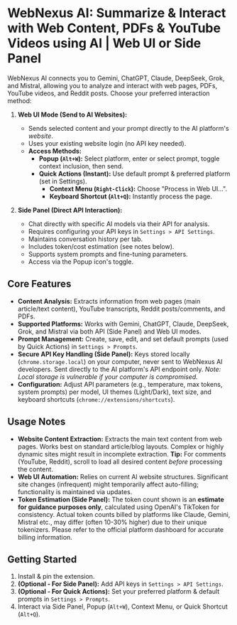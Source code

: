 # WebNexus AI: Summarize & Interact with Web Content, PDFs & YouTube Videos using AI | Web UI or Side Panel

WebNexus AI connects you to Gemini, ChatGPT, Claude, DeepSeek, Grok, and Mistral, allowing you to analyze and interact with web pages, PDFs, YouTube videos, and Reddit posts. Choose your preferred interaction method:

1.  **Web UI Mode (Send to AI Websites):**
    *   Sends selected content and your prompt directly to the AI platform's *website*.
    *   Uses your existing website login (no API key needed).
    *   **Access Methods:**
        *   **Popup (`Alt+W`):** Select platform, enter or select prompt, toggle context inclusion, then send.
        *   **Quick Actions (Instant):** Use default prompt & preferred platform (set in Settings).
            *   **Context Menu (`Right-Click`):** Choose "Process in Web UI...".
            *   **Keyboard Shortcut (`Alt+Q`):** Instantly process the page.

2.  **Side Panel (Direct API Interaction):**
    *   Chat directly with specific AI models via their API for analysis.
    *   Requires configuring your API keys in `Settings > API Settings`.
    *   Maintains conversation history per tab.
    *   Includes token/cost estimation (see notes below).
    *   Supports system prompts and fine-tuning parameters.
    *   Access via the Popup icon's toggle.


## Core Features

*   **Content Analysis:** Extracts information from web pages (main article/text content), YouTube transcripts, Reddit posts/comments, and PDFs.
*   **Supported Platforms:** Works with Gemini, ChatGPT, Claude, DeepSeek, Grok, and Mistral via both API (Side Panel) and Web UI modes.
*   **Prompt Management:** Create, save, edit, and set default prompts (used by Quick Actions) in `Settings > Prompts`.
*   **Secure API Key Handling (Side Panel):** Keys stored locally (`chrome.storage.local`) on your computer, never sent to WebNexus AI developers. Sent directly to the AI platform's API endpoint only. *Note: Local storage is vulnerable if your computer is compromised.*
*   **Configuration:** Adjust API parameters (e.g., temperature, max tokens, system prompts) per model, UI themes (Light/Dark), text size, and keyboard shortcuts (`chrome://extensions/shortcuts`).

## Usage Notes

*   **Website Content Extraction:** Extracts the main text content from web pages. Works best on standard article/blog layouts. Complex or highly dynamic sites might result in incomplete extraction. **Tip:** For comments (YouTube, Reddit), scroll to load all desired content *before* processing the content.
*   **Web UI Automation:** Relies on current AI website structures. Significant site changes (infrequent) might temporarily affect auto-filling; functionality is maintained via updates.
*   **Token Estimation (Side Panel):** The token count shown is an **estimate for guidance purposes only**, calculated using OpenAI's TikToken for consistency. Actual token counts billed by platforms like Claude, Gemini, Mistral etc., may differ (often 10-30% higher) due to their unique tokenizers. Please refer to the official platform dashboard for accurate billing information.

## Getting Started

1.  Install & pin the extension.
2.  **(Optional - For Side Panel):** Add API keys in `Settings > API Settings`.
3.  **(Optional - For Quick Actions):** Set your preferred platform & default prompts in `Settings > Prompts`.
4.  Interact via Side Panel, Popup (`Alt+W`), Context Menu, or Quick Shortcut (`Alt+Q`).